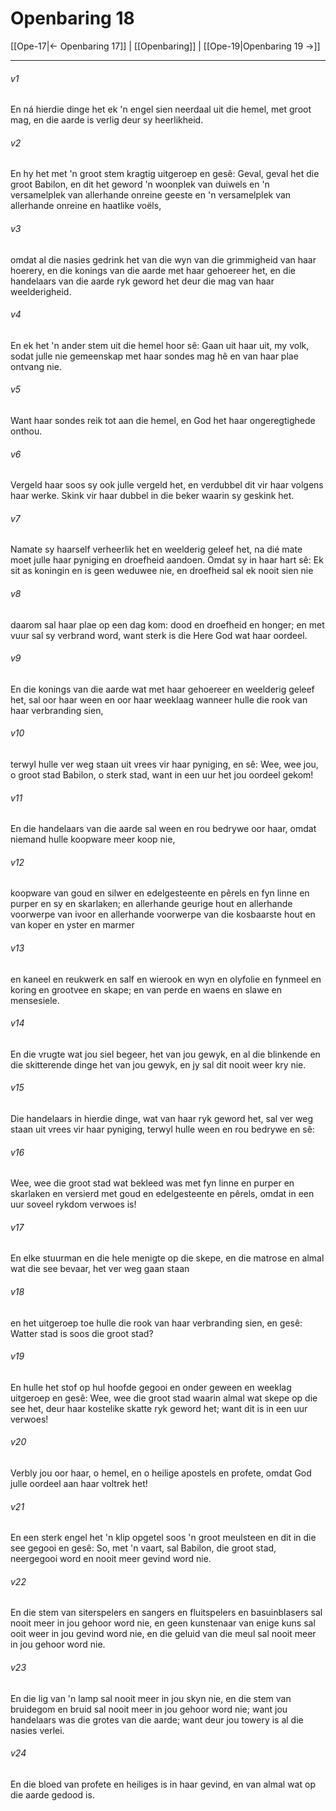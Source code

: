 # Openbaring 18

[[Ope-17|← Openbaring 17]] | [[Openbaring]] | [[Ope-19|Openbaring 19 →]]
***

###### v1
En ná hierdie dinge het ek 'n engel sien neerdaal uit die hemel, met groot mag, en die aarde is verlig deur sy heerlikheid. 
###### v2
En hy het met 'n groot stem kragtig uitgeroep en gesê: Geval, geval het die groot Babilon, en dit het geword 'n woonplek van duiwels en 'n versamelplek van allerhande onreine geeste en 'n versamelplek van allerhande onreine en haatlike voëls, 
###### v3
omdat al die nasies gedrink het van die wyn van die grimmigheid van haar hoerery, en die konings van die aarde met haar gehoereer het, en die handelaars van die aarde ryk geword het deur die mag van haar weelderigheid. 
###### v4
En ek het 'n ander stem uit die hemel hoor sê: Gaan uit haar uit, my volk, sodat julle nie gemeenskap met haar sondes mag hê en van haar plae ontvang nie. 
###### v5
Want haar sondes reik tot aan die hemel, en God het haar ongeregtighede onthou. 
###### v6
Vergeld haar soos sy ook julle vergeld het, en verdubbel dit vir haar volgens haar werke. Skink vir haar dubbel in die beker waarin sy geskink het. 
###### v7
Namate sy haarself verheerlik het en weelderig geleef het, na dié mate moet julle haar pyniging en droefheid aandoen. Omdat sy in haar hart sê: Ek sit as koningin en is geen weduwee nie, en droefheid sal ek nooit sien nie 
###### v8
daarom sal haar plae op een dag kom: dood en droefheid en honger; en met vuur sal sy verbrand word, want sterk is die Here God wat haar oordeel. 
###### v9
En die konings van die aarde wat met haar gehoereer en weelderig geleef het, sal oor haar ween en oor haar weeklaag wanneer hulle die rook van haar verbranding sien, 
###### v10
terwyl hulle ver weg staan uit vrees vir haar pyniging, en sê: Wee, wee jou, o groot stad Babilon, o sterk stad, want in een uur het jou oordeel gekom! 
###### v11
En die handelaars van die aarde sal ween en rou bedrywe oor haar, omdat niemand hulle koopware meer koop nie, 
###### v12
koopware van goud en silwer en edelgesteente en pêrels en fyn linne en purper en sy en skarlaken; en allerhande geurige hout en allerhande voorwerpe van ivoor en allerhande voorwerpe van die kosbaarste hout en van koper en yster en marmer 
###### v13
en kaneel en reukwerk en salf en wierook en wyn en olyfolie en fynmeel en koring en grootvee en skape; en van perde en waens en slawe en mensesiele. 
###### v14
En die vrugte wat jou siel begeer, het van jou gewyk, en al die blinkende en die skitterende dinge het van jou gewyk, en jy sal dit nooit weer kry nie. 
###### v15
Die handelaars in hierdie dinge, wat van haar ryk geword het, sal ver weg staan uit vrees vir haar pyniging, terwyl hulle ween en rou bedrywe en sê: 
###### v16
Wee, wee die groot stad wat bekleed was met fyn linne en purper en skarlaken en versierd met goud en edelgesteente en pêrels, omdat in een uur soveel rykdom verwoes is! 
###### v17
En elke stuurman en die hele menigte op die skepe, en die matrose en almal wat die see bevaar, het ver weg gaan staan 
###### v18
en het uitgeroep toe hulle die rook van haar verbranding sien, en gesê: Watter stad is soos die groot stad? 
###### v19
En hulle het stof op hul hoofde gegooi en onder geween en weeklag uitgeroep en gesê: Wee, wee die groot stad waarin almal wat skepe op die see het, deur haar kostelike skatte ryk geword het; want dit is in een uur verwoes! 
###### v20
Verbly jou oor haar, o hemel, en o heilige apostels en profete, omdat God julle oordeel aan haar voltrek het! 
###### v21
En een sterk engel het 'n klip opgetel soos 'n groot meulsteen en dit in die see gegooi en gesê: So, met 'n vaart, sal Babilon, die groot stad, neergegooi word en nooit meer gevind word nie. 
###### v22
En die stem van siterspelers en sangers en fluitspelers en basuinblasers sal nooit meer in jou gehoor word nie, en geen kunstenaar van enige kuns sal ooit weer in jou gevind word nie, en die geluid van die meul sal nooit meer in jou gehoor word nie. 
###### v23
En die lig van 'n lamp sal nooit meer in jou skyn nie, en die stem van bruidegom en bruid sal nooit meer in jou gehoor word nie; want jou handelaars was die grotes van die aarde; want deur jou towery is al die nasies verlei. 
###### v24
En die bloed van profete en heiliges is in haar gevind, en van almal wat op die aarde gedood is. 
